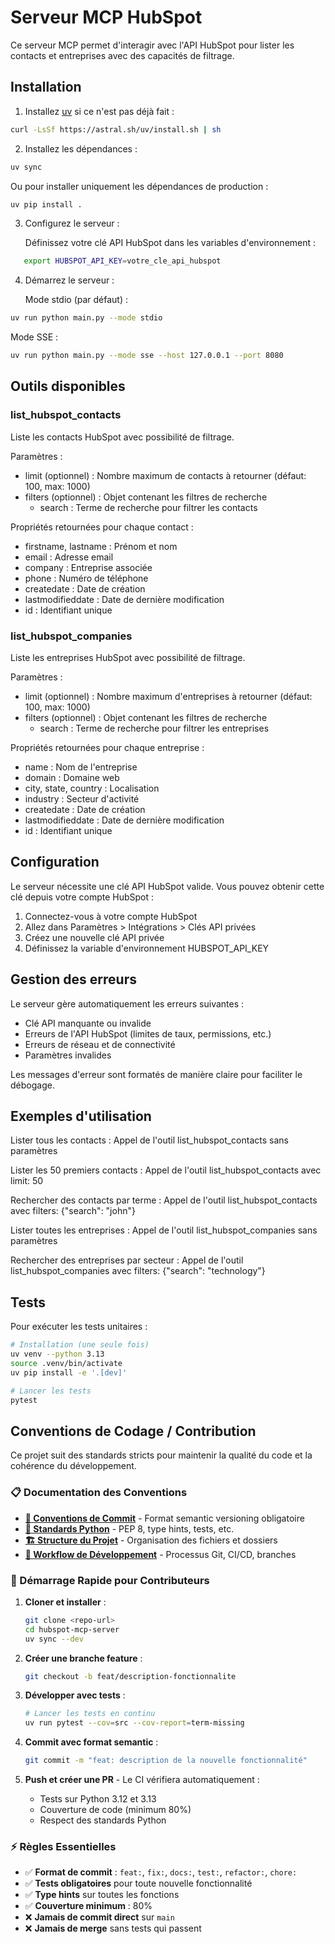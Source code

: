 # Serveur MCP HubSpot

Ce serveur MCP permet d'interagir avec l'API HubSpot pour lister les contacts et entreprises avec des capacités de filtrage.

## Installation

1. Installez [uv](https://docs.astral.sh/uv/getting-started/installation/) si ce n'est pas déjà fait :
```bash
curl -LsSf https://astral.sh/uv/install.sh | sh
```

2. Installez les dépendances :
```bash
uv sync
```

   Ou pour installer uniquement les dépendances de production :
```bash
uv pip install .
```

3. Configurez le serveur :

   Définissez votre clé API HubSpot dans les variables d'environnement :
```bash
   export HUBSPOT_API_KEY=votre_cle_api_hubspot
```

4. Démarrez le serveur :

   Mode stdio (par défaut) :
```bash
uv run python main.py --mode stdio
```
   
   Mode SSE :
```bash
uv run python main.py --mode sse --host 127.0.0.1 --port 8080
```

## Outils disponibles

### list_hubspot_contacts

Liste les contacts HubSpot avec possibilité de filtrage.

Paramètres :
- limit (optionnel) : Nombre maximum de contacts à retourner (défaut: 100, max: 1000)
- filters (optionnel) : Objet contenant les filtres de recherche
  - search : Terme de recherche pour filtrer les contacts

Propriétés retournées pour chaque contact :
- firstname, lastname : Prénom et nom
- email : Adresse email
- company : Entreprise associée
- phone : Numéro de téléphone
- createdate : Date de création
- lastmodifieddate : Date de dernière modification
- id : Identifiant unique

### list_hubspot_companies

Liste les entreprises HubSpot avec possibilité de filtrage.

Paramètres :
- limit (optionnel) : Nombre maximum d'entreprises à retourner (défaut: 100, max: 1000)
- filters (optionnel) : Objet contenant les filtres de recherche
  - search : Terme de recherche pour filtrer les entreprises

Propriétés retournées pour chaque entreprise :
- name : Nom de l'entreprise
- domain : Domaine web
- city, state, country : Localisation
- industry : Secteur d'activité
- createdate : Date de création
- lastmodifieddate : Date de dernière modification
- id : Identifiant unique

## Configuration

Le serveur nécessite une clé API HubSpot valide. Vous pouvez obtenir cette clé depuis votre compte HubSpot :

1. Connectez-vous à votre compte HubSpot
2. Allez dans Paramètres > Intégrations > Clés API privées
3. Créez une nouvelle clé API privée
4. Définissez la variable d'environnement HUBSPOT_API_KEY

## Gestion des erreurs

Le serveur gère automatiquement les erreurs suivantes :
- Clé API manquante ou invalide
- Erreurs de l'API HubSpot (limites de taux, permissions, etc.)
- Erreurs de réseau et de connectivité
- Paramètres invalides

Les messages d'erreur sont formatés de manière claire pour faciliter le débogage.

## Exemples d'utilisation

Lister tous les contacts :
Appel de l'outil list_hubspot_contacts sans paramètres

Lister les 50 premiers contacts :
Appel de l'outil list_hubspot_contacts avec limit: 50

Rechercher des contacts par terme :
Appel de l'outil list_hubspot_contacts avec filters: {"search": "john"}

Lister toutes les entreprises :
Appel de l'outil list_hubspot_companies sans paramètres

Rechercher des entreprises par secteur :
Appel de l'outil list_hubspot_companies avec filters: {"search": "technology"}

## Tests

Pour exécuter les tests unitaires :

```bash
# Installation (une seule fois)
uv venv --python 3.13
source .venv/bin/activate
uv pip install -e '.[dev]'

# Lancer les tests
pytest
```

## Conventions de Codage / Contribution

Ce projet suit des standards stricts pour maintenir la qualité du code et la cohérence du développement.

### 📋 Documentation des Conventions

- **[🔧 Conventions de Commit](.cursor/rules/commit-conventions.md)** - Format semantic versioning obligatoire
- **[🐍 Standards Python](.cursor/rules/python-standards.md)** - PEP 8, type hints, tests, etc.
- **[🏗️ Structure du Projet](.cursor/rules/project-structure.md)** - Organisation des fichiers et dossiers
- **[🔄 Workflow de Développement](.cursor/rules/development-workflow.md)** - Processus Git, CI/CD, branches

### 🚀 Démarrage Rapide pour Contributeurs

1. **Cloner et installer** :
   ```bash
   git clone <repo-url>
   cd hubspot-mcp-server
   uv sync --dev
   ```

2. **Créer une branche feature** :
   ```bash
   git checkout -b feat/description-fonctionnalite
   ```

3. **Développer avec tests** :
   ```bash
   # Lancer les tests en continu
   uv run pytest --cov=src --cov-report=term-missing
   ```

4. **Commit avec format semantic** :
   ```bash
   git commit -m "feat: description de la nouvelle fonctionnalité"
   ```

5. **Push et créer une PR** - Le CI vérifiera automatiquement :
   - Tests sur Python 3.12 et 3.13
   - Couverture de code (minimum 80%)
   - Respect des standards Python

### ⚡ Règles Essentielles

- ✅ **Format de commit** : `feat:`, `fix:`, `docs:`, `test:`, `refactor:`, `chore:`
- ✅ **Tests obligatoires** pour toute nouvelle fonctionnalité
- ✅ **Type hints** sur toutes les fonctions
- ✅ **Couverture minimum** : 80%
- ❌ **Jamais de commit direct** sur `main`
- ❌ **Jamais de merge** sans tests qui passent
